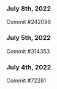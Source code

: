 ### July 8th, 2022

Commit #242096

### July 5th, 2022

Commit #314353


### July 4th, 2022

Commit #72281
